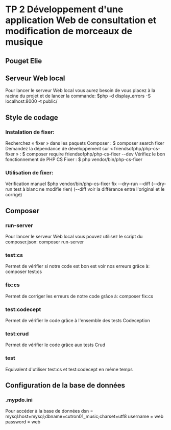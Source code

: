 # TP 2 Développement d'une application Web de consultation et modification de morceaux de musique

## Pouget Elie

## Serveur Web local
Pour lancer le serveur Web local vous aurez besoin de vous placez à la racine du
projet et de lancer la commande: $php -d display_errors -S localhost:8000 -t public/


## Style de codage
### Instalation de fixer:
Recherchez « fixer » dans les paquets Composer :
$ composer search fixer
Demandez la dépendance de développement sur « friendsofphp/php-cs-fixer » :
$ composer require friendsofphp/php-cs-fixer --dev
Vérifiez le bon fonctionnement de PHP CS Fixer :
$ php vendor/bin/php-cs-fixer
### Utilisation de fixer:
Vérification manuel
$php vendor/bin/php-cs-fixer fix --dry-run --diff
(--dry-run test à blanc ne modifie rien)
(--diff voir la différance entre l'original et le corrigé)


## Composer
### run-server
Pour lancer le serveur Web local vous pouvez utilisez le script du composer.json:
composer run-server
### test:cs
Permet de vérifier si notre code est bon est voir nos erreurs grâce à:
composer test:cs
### fix:cs
Permet de corriger les erreurs de notre code grâce à:
composer fix:cs
### test:codecept
Permet de vérifier le code grâce à l'ensemble des tests Codeception
### test:crud
Permet de vérifier le code grâce aux tests Crud
### test
Equivalent d'utiliser test:cs et test:codecept en même temps

## Configuration de la base de données
### .mypdo.ini
Pour accéder à la base de données
dsn = mysql:host=mysql;dbname=cutron01_music;charset=utf8
username = web
password = web
